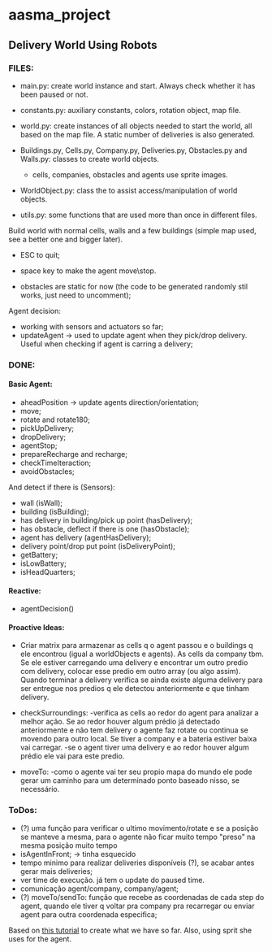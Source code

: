 # aasma_project

## Delivery World Using Robots

### FILES:
* main.py: create world instance and start. Always check whether it has been paused or not.
* constants.py: auxiliary constants, colors, rotation object, map file.

* world.py: create instances of all objects needed to start the world, all based on the map file. A static number of deliveries is also generated.

* Buildings.py, Cells.py, Company.py, Deliveries.py, Obstacles.py and Walls.py: classes to create world objects.
	- cells, companies, obstacles and agents use sprite images.

* WorldObject.py: class the to assist access/manipulation of world objects.

* utils.py: some functions that are used more than once in different files.

Build world with normal cells, walls and a few buildings (simple map used, see a better one and bigger later).
* ESC to quit;
* space key to make the agent move\stop.

* obstacles are static for now (the code to be generated randomly stil works, just need to uncomment);

Agent decision:
* working with sensors and actuators so far;
* updateAgent -> used to update agent when they pick/drop delivery. Useful when checking if agent is carring a delivery;

### DONE:

#### Basic Agent:
* aheadPosition -> update agents direction/orientation;
* move;
* rotate and rotate180;
* pickUpDelivery;
* dropDelivery;
* agentStop;
* prepareRecharge and recharge;
* checkTimeIteraction;
* avoidObstacles;

And detect if there is (Sensors):
* wall (isWall);
* building (isBuilding);
* has delivery in building/pick up point (hasDelivery);
* has obstacle, deflect if there is one (hasObstacle);
* agent has delivery (agentHasDelivery);
* delivery point/drop put point (isDeliveryPoint);
* getBattery;
* isLowBattery;
* isHeadQuarters;

#### Reactive:
* agentDecision()

#### Proactive Ideas:

* Criar matrix para armazenar as cells q o agent passou e o buildings q ele encontrou (igual a worldObjects e agents). As cells da company tbm. Se ele estiver carregando uma delivery e encontrar um outro predio com delivery, colocar esse predio em outro array (ou algo assim). Quando terminar a delivery verifica se ainda existe alguma delivery para ser entregue nos predios q ele detectou anteriormente e que tinham delivery.

* checkSurroundings:
	-verifica as cells ao redor do agent para analizar a melhor ação. Se ao redor houver algum prédio já detectado anteriormente e não tem delivery o agente faz rotate ou continua se movendo para outro local. Se tiver a company e a bateria estiver baixa vai carregar.
	-se o agent tiver uma delivery e ao redor houver algum prédio ele vai para este predio.

* moveTo:
	-como o agente vai ter seu propio mapa do mundo ele pode gerar um caminho para um determinado ponto baseado nisso, se necessário.


### ToDos:
* (?) uma função para verificar o ultimo movimento/rotate e se a posição se manteve a mesma, para o agente não ficar muito tempo "preso" na mesma posição muito tempo
* isAgentInFront; -> tinha esquecido
* tempo minimo para realizar deliveries disponíveis (?), se acabar antes gerar mais deliveries;
* ver time de execução. já tem o update do paused time.
* comunicação agent/company, company/agent;
* (?) moveTo/sendTo: função que recebe as coordenadas de cada step do agent, quando ele tiver q voltar pra company pra recarregar ou enviar agent para outra coordenada especifica;

Based on [this tutorial](https://github.com/poly451/Tutorials/tree/master/Python:%20Create%20a%20Grid) to create what we have so far. Also, using sprit she uses for the agent.




